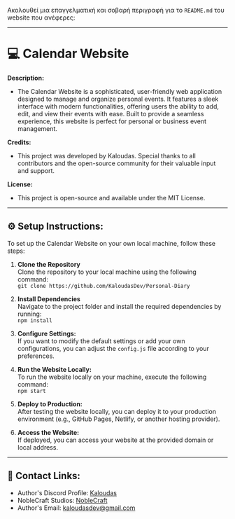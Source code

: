 Ακολουθεί μια επαγγελματική και σοβαρή περιγραφή για το `README.md` του website που ανέφερες:

---

# 💻 Calendar Website

**Description:**  
- The Calendar Website is a sophisticated, user-friendly web application designed to manage and organize personal events. It features a sleek interface with modern functionalities, offering users the ability to add, edit, and view their events with ease. Built to provide a seamless experience, this website is perfect for personal or business event management.

**Credits:**  
- This project was developed by Kaloudas. Special thanks to all contributors and the open-source community for their valuable input and support.

**License:**  
- This project is open-source and available under the MIT License.

---

## ⚙ Setup Instructions:

To set up the Calendar Website on your own local machine, follow these steps:

1. **Clone the Repository**  
   Clone the repository to your local machine using the following command:  
   `git clone https://github.com/KaloudasDev/Personal-Diary`

2. **Install Dependencies**  
   Navigate to the project folder and install the required dependencies by running:  
   `npm install`

3. **Configure Settings:**  
   If you want to modify the default settings or add your own configurations, you can adjust the `config.js` file according to your preferences.

4. **Run the Website Locally:**  
   To run the website locally on your machine, execute the following command:  
   `npm start`

5. **Deploy to Production:**  
   After testing the website locally, you can deploy it to your production environment (e.g., GitHub Pages, Netlify, or another hosting provider).

6. **Access the Website:**  
   If deployed, you can access your website at the provided domain or local address.

---

## 🔗 Contact Links:
- Author's Discord Profile: [Kaloudas](https://discordlookup.com/user/1069279857072160921)
- NobleCraft Studios: [NobleCraft](https://discord.gg/noblecraft)
- Author's Email: [kaloudasdev@gmail.com](mailto:kaloudasdev@example.com)
